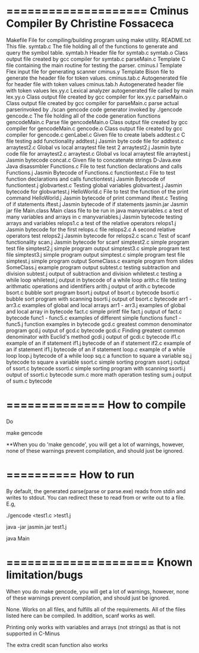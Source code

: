 ====================
Cminus Compiler By Christine Fossaceca
====================
Makefile	File for compiling/building program using make utility.
README.txt		This file.
symtab.c	The file holding all of the functions to generate and query the symbol table.
symtab.h 	Header file for symtab.c
symtab.o 	Class output file created by gcc compiler for symtab.c
parseMain.c	Template C file containing the main routine for testing the parser.
cminus.l	Template Flex input file for generating scanner
cminus.y      	Template Bison file to generate the header file for token values.
cminus.tab.c 	Autogenerated file for header file with token values
cminus.tab.h 	Autogenerated header file with token values
lex.yy.c     	Lexical analyzer autogenerated file called by main
lex.yy.o     	Class output file created by gcc compiler for lex.yy.c
parseMain.o   	Class output file created by gcc compiler for parseMain.c
parse         	actual parserinvoked by ./scan
gencode		code generator invoked by ./gencode
gencode.c	The file holding all of the code generation functions
gencodeMain.c	Parse file 
gencodeMain.o	Class output file created by gcc compiler for gencodeMain.c
gencode.o	Class output file created by gcc compiler for gencode.c
genLabel.c	Given file to create labels
addtest.c	C file testing add functionality
addtest.j	Jasmin byte code file for addtest.c
arraytest2.c	Global vs local arraytest file test 2 
arraytest2.j	Jasmin byte code file for arraytest2.c
arraytest.c	Global vs local arraytest file 
arraytest.j	Jasmin bytecode 
concat.c	Given file to concatenate strings
D-Java.exe	Java disassmbler
Functions.c	File to test function declarations and calls
Functions.j	Jasmin Bytecode of Functions.c
functiontest.c  File to test function declarations and calls
functiontest.j 	Jasmin Bytecode of functiontest.j
globvartest.c   Testing global variables
globvartest.j	Jasmin bytecode for globvartest.j
HelloWorld.c	File to test the function of the print command
HelloWorld.j	Jasmin bytecode of print command
iftest.c	Testing of if statements
iftest.j	Jasmin bytecode of if statements
jasmin.jar	Jasmin jar file
Main.class	Main class file to be run in java
manyvariables.c	a test of many variables and arrays in c
manyvariables.j	Jasmin bytecode testing arrays and variables
relops1.c	a test of the relative operators
relops1.j	Jasmin bytecode for the first relops.c file
relops2.c	A second relative operators test
relops2.j	Jasmin bytecode for relops2.c
scan.c		Test of scanf functionality
scan.j		Jasmin bytecode for scanf
simptest2.c	simple program test file
simptest2.j	simple program output 
simptest3.c	simple program test file
simptest3.j	simple program output 
simptest.c      simple program test file
simptest.j      simple program output 
SomeClass.c     example program from slides
SomeClass.j     example program output
subtest.c	testing subtraction and division
subtest.j 	output of subtraction and division
whiletest.c	testing a while loop
whiletest.j	output in bytecode of a while loop
arith.c		file testing arithmatic operations and identifiers
arith.j   	output of arith.c bytecode
bsort.c		bubble sort program 
bsort.j   	output of bsort.c bytecode
bsorti.c	bubble sort program with scanning
bsorti.j   	output of bsort.c bytecode
arr1 - arr3.c	examples of global and local arrays
arr1 - arr3.j	examples of global and local array in bytecode
fact.c      	simple printf file
fact.j    	output of fact.c bytecode
func1 - func5.c	examples of different simple functions
func1 - func5.j function examples in bytecode
gcd.c       	greatest common denominator program
gcd.j     	output of gcd.c bytecode
gcdi.c      	Finding greatest common denominator with Euclid's method
gcdi.j		output of gcdi.c bytecode 
if1.c		example of an if statement
if1.j		bytecode of an if statement
if2.c		example of an if statement
if1.j		bytecode of an if statement
loop.c		example of a while loop
loop.j		bytecode of a while loop
sq.c		a function to square a variable
sq.j		bytecode to square a variable
ssort.c     	simple sorting program
ssort.j   	output of ssort.c bytecode
ssorti.c     	simple sorting program with scanning
ssorti.j   	output of ssorti.c bytecode
sum.c   	more math operation testing
sum.j		output of sum.c bytecode

==============
How to compile
==============
Do 

make gencode

**When you do 'make gencode', you will get a lot of warnings, however, none of these warnings prevent compilation, and should just be ignored.

==========
How to run
========== 

By default, the generated parse(parse or parse.exe) reads from stdin and writes to
stdout. You can redirect these to read from or write out to a file. E.g,

./gencode <test1.c >test1.j

java -jar jasmin.jar test1.j

java Main

=====================
Known limitation/bugs
=====================

When you do make gencode, you will get a lot of warnings, however, none of these warnings prevent compilation, and should just be ignored.


None.  Works on all files, and fulfills all of the requirements.  All of the files listed here can be compiled. In addition, scanf works as well. 


Printing only works with variables and arrays (not strings) as that is not supported in C-Minus

The extra credit scan function also works
